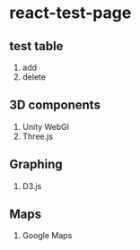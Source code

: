# react-test-page

## test table
1. add
2. delete

## 3D components
1. Unity WebGl
2. Three.js

## Graphing
1. D3.js

## Maps
1. Google Maps

